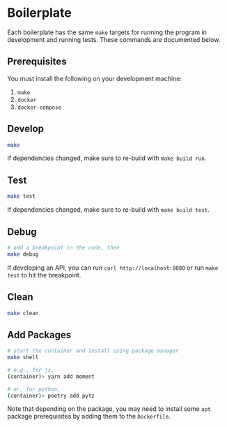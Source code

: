 # Boilerplate

Each boilerplate has the same `make` targets for running the program in development and running tests. These commands are documented below.

## Prerequisites

You must install the following on your development machine:

1. `make`
2. `docker`
3. `docker-compose`

## Develop

```sh
make
```

If dependencies changed, make sure to re-build with `make build run`.

## Test

```sh
make test
```

If dependencies changed, make sure to re-build with `make build test`.

## Debug

```sh
# add a breakpoint in the code, then
make debug
```

If developing an API, you can run `curl http://localhost:8080` or run `make test` to hit the breakpoint.

## Clean

```sh
make clean
```

## Add Packages

```sh
# start the container and install using package manager
make shell

# e.g., for js,
(container)> yarn add moment

# or, for python,
(container)> poetry add pytz
```

Note that depending on the package, you may need to install some `apt` package prerequisites by adding them to the `Dockerfile`.
